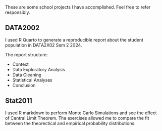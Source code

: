 These are some school projects I have accomplished. Feel free to refer responsibly. 

## DATA2002 
I used R Quarto to generate a reproducible report about the student population in DATA2X02 Sem 2 2024. 

The report structure: 
- Context
- Data Exploratory Analysis
- Data Cleaning
- Statistical Analyses
- Conclusion

## Stat2011 
I used R markdown to perform Monte Carlo Simulations and see the effect of Central Limit Theorem. 
The exercises allowed me to compare the fit between the theorectical and empirical probability distributions.

